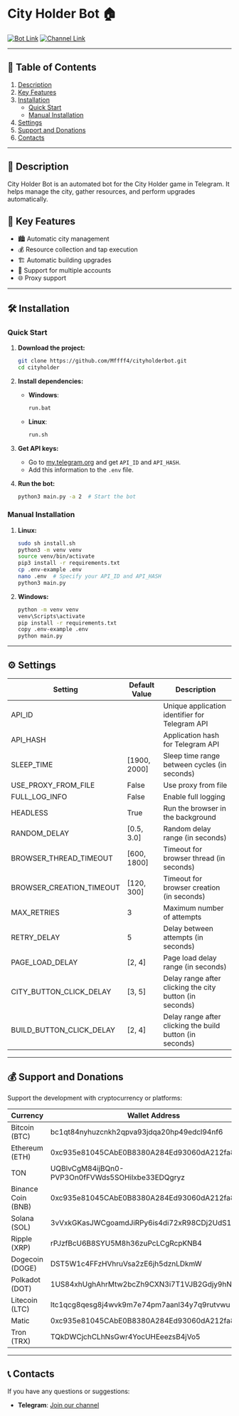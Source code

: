 # City Holder Bot 🏠

[![Bot Link](https://img.shields.io/badge/Telegram-Bot_Link-blue?style=for-the-badge&logo=Telegram&logoColor=white)](https://t.me/cityholder/game?startapp=228618799)
[![Channel Link](https://img.shields.io/badge/Telegram-Channel_Link-blue?style=for-the-badge&logo=Telegram&logoColor=white)](https://t.me/+0C-gh0mKBzxiNzky)

---

## 📑 Table of Contents
1. [Description](#description)
2. [Key Features](#key-features)
3. [Installation](#installation)
   - [Quick Start](#quick-start)
   - [Manual Installation](#manual-installation)
4. [Settings](#settings)
5. [Support and Donations](#support-and-donations)
6. [Contacts](#contacts)

---

## 📜 Description
City Holder Bot is an automated bot for the City Holder game in Telegram. It helps manage the city, gather resources, and perform upgrades automatically.

## 🌟 Key Features
- 🏙️ Automatic city management
- 💰 Resource collection and tap execution
- 🏗️ Automatic building upgrades
- 🔄 Support for multiple accounts
- 🌐 Proxy support

---

## 🛠️ Installation

### Quick Start
1. **Download the project:**
   ```bash
   git clone https://github.com/Mffff4/cityholderbot.git
   cd cityholder
   ```

2. **Install dependencies:**
   - **Windows**:
     ```bash
     run.bat
     ```
   - **Linux**:
     ```bash
     run.sh
     ```

3. **Get API keys:**
   - Go to [my.telegram.org](https://my.telegram.org) and get `API_ID` and `API_HASH`.
   - Add this information to the `.env` file.

4. **Run the bot:**
   ```bash
   python3 main.py -a 2  # Start the bot
   ```

### Manual Installation
1. **Linux:**
   ```bash
   sudo sh install.sh
   python3 -m venv venv
   source venv/bin/activate
   pip3 install -r requirements.txt
   cp .env-example .env
   nano .env  # Specify your API_ID and API_HASH
   python3 main.py
   ```

2. **Windows:**
   ```bash
   python -m venv venv
   venv\Scripts\activate
   pip install -r requirements.txt
   copy .env-example .env
   python main.py
   ```

---

## ⚙️ Settings

| Setting | Default Value | Description |
|---------|---------------|-------------|
| API_ID | | Unique application identifier for Telegram API |
| API_HASH | | Application hash for Telegram API |
| SLEEP_TIME | [1900, 2000] | Sleep time range between cycles (in seconds) |
| USE_PROXY_FROM_FILE | False | Use proxy from file |
| FULL_LOG_INFO | False | Enable full logging |
| HEADLESS | True | Run the browser in the background |
| RANDOM_DELAY | [0.5, 3.0] | Random delay range (in seconds) |
| BROWSER_THREAD_TIMEOUT | [600, 1800] | Timeout for browser thread (in seconds) |
| BROWSER_CREATION_TIMEOUT | [120, 300] | Timeout for browser creation (in seconds) |
| MAX_RETRIES | 3 | Maximum number of attempts |
| RETRY_DELAY | 5 | Delay between attempts (in seconds) |
| PAGE_LOAD_DELAY | [2, 4] | Page load delay range (in seconds) |
| CITY_BUTTON_CLICK_DELAY | [3, 5] | Delay range after clicking the city button (in seconds) |
| BUILD_BUTTON_CLICK_DELAY | [2, 4] | Delay range after clicking the build button (in seconds) |

---

## 💰 Support and Donations

Support the development with cryptocurrency or platforms:

| Currency               | Wallet Address                                                                       |
|------------------------|-------------------------------------------------------------------------------------|
| Bitcoin (BTC)          | bc1qt84nyhuzcnkh2qpva93jdqa20hp49edcl94nf6                                         | 
| Ethereum (ETH)         | 0xc935e81045CAbE0B8380A284Ed93060dA212fa83                                         | 
| TON                    | UQBlvCgM84ijBQn0-PVP3On0fFVWds5SOHilxbe33EDQgryz                                 |
| Binance Coin (BNB)     | 0xc935e81045CAbE0B8380A284Ed93060dA212fa83                                         | 
| Solana (SOL)          | 3vVxkGKasJWCgoamdJiRPy6is4di72xR98CDj2UdS1BE                                       | 
| Ripple (XRP)          | rPJzfBcU6B8SYU5M8h36zuPcLCgRcpKNB4                                                  | 
| Dogecoin (DOGE)       | DST5W1c4FFzHVhruVsa2zE6jh5dznLDkmW                                                | 
| Polkadot (DOT)        | 1US84xhUghAhrMtw2bcZh9CXN3i7T1VJB2Gdjy9hNjR3K71                                   | 
| Litecoin (LTC)        | ltc1qcg8qesg8j4wvk9m7e74pm7aanl34y7q9rutvwu                                       | 
| Matic                  | 0xc935e81045CAbE0B8380A284Ed93060dA212fa83                                         | 
| Tron (TRX)            | TQkDWCjchCLhNsGwr4YocUHEeezsB4jVo5                                                | 


---

## 📞 Contacts

If you have any questions or suggestions:
- **Telegram**: [Join our channel](https://t.me/+0C-gh0mKBzxiNzky)
